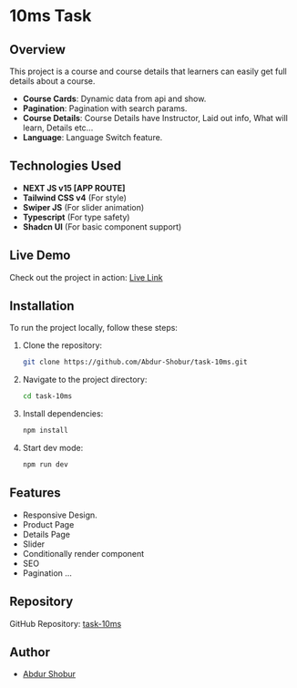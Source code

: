 # 10ms Task

## Overview

This project is a course and course details that learners can easily get full details about a course.

- **Course Cards**: Dynamic data from api and show.
- **Pagination**: Pagination with search params.
- **Course Details**: Course Details have Instructor, Laid out info, What will learn, Details etc...
- **Language**: Language Switch feature.

## Technologies Used

- **NEXT JS v15 [APP ROUTE]**
- **Tailwind CSS v4** (For style)
- **Swiper JS** (For slider animation)
- **Typescript** (For type safety)
- **Shadcn UI** (For basic component support)

## Live Demo

Check out the project in action: [Live Link](https://task-10ms.vercel.app/en/product)

## Installation

To run the project locally, follow these steps:

1. Clone the repository:
   ```sh
   git clone https://github.com/Abdur-Shobur/task-10ms.git
   ```
2. Navigate to the project directory:
   ```sh
   cd task-10ms
   ```
3. Install dependencies:
   ```sh
   npm install
   ```
4. Start dev mode:
   ```sh
   npm run dev
   ```

## Features

- Responsive Design.
- Product Page
- Details Page
- Slider
- Conditionally render component
- SEO
- Pagination ...

## Repository

GitHub Repository: [task-10ms](https://github.com/Abdur-Shobur/task-10ms)

## Author

- [Abdur Shobur](https://abdur-shobur-portfolio.web.app/)
